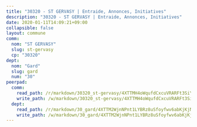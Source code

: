 ```yaml
---
title: "30320 - ST GERVASY | Entraide, Annonces, Initiatives"
description: "30320 - ST GERVASY | Entraide, Annonces, Initiatives"
date: 2020-01-11T14:09:21+09:00
collapsible: false
layout: commune
comm:
  nom: "ST GERVASY"
  slug: st-gervasy
  cp: "30320"
dept:
  nom: "Gard"
  slug: gard
  num: "30"
peerpad:
  comm:
    read_path: /r/markdown/30320_st-gervasy/4XTTMH4oWqufdCxcuVRARFt3SiY4P7HRbbuTJUQLJZhhrKPby
    write_path: /w/markdown/30320_st-gervasy/4XTTMH4oWqufdCxcuVRARFt3SiY4P7HRbbuTJUQLJZhhrKPby-K3TgULWWv5hcRzeRTfpnA5VYsmBCfuAD7AWWTKSFuxwJ1XaEqLdrgt5yBmjsqqNH6BVuMmE42yCQ8uWsewkeP4hfbNrpo94fT4x545EyoCYw3Us3LQk3rF2uRC5bd6Jn1DrPUtLs
  dept:
    read_path: /r/markdown/30_gard/4XTTM2WjnNPnt1LYBRz8uSfoyfwv6abKjKjNdBGxuvymmgvkj
    write_path: /w/markdown/30_gard/4XTTM2WjnNPnt1LYBRz8uSfoyfwv6abKjKjNdBGxuvymmgvkj-K3TgUpCvFefN2LRJ7huXqVovWWqmjJgEMWkVs9s4fhfrGjyZZK9z4gxyddycCKs6S9BWFUcJqqZYCKuxj79SWNiGiob7Xchr25rMmkVQhAFrAwBxAqY3T99GTsQfKxLrXrnx3pGK
---
```


